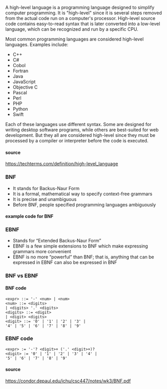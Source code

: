 A high-level language is a programming language designed to simplify computer programming. It is "high-level" since it is several steps removed from the actual code run on a computer's processor.
High-level source code contains easy-to-read syntax that is later converted into a low-level language, which can be recognized and run by a specific CPU.

Most common programming languages are considered high-level languages. Examples include:

* C++
* C#
* Cobol
* Fortran
* Java
* JavaScript
* Objective C
* Pascal
* Perl
* PHP
* Python
* Swift

Each of these languages use different syntax. Some are designed for writing desktop software programs, while others are best-suited for web development.
But they all are considered high-level since they must be processed by a compiler or interpreter before the code is executed.

#### source
https://techterms.com/definition/high-level_language


### BNF
* It stands for Backus-Naur Form
* It is a formal, mathematical way to specify context-free grammars
* It is precise and unambiguous
* Before BNF, people specified programming languages ambiguously

#### example code for BNF

### EBNF
* Stands for “Extended Backus-Naur Form”
* EBNF is a few simple extensions to BNF which make expressing grammars more convenient
* EBNF is no more “powerful” than BNF; that is, anything that can be expressed in EBNF can also be expressed in BNF


### BNF vs EBNF

#### BNF code
```
<expr> ::= '-' <num> | <num>
<num> ::= <digits>
| <digits> '.' <digits>
<digits> ::= <digit>
| <digit> <digits>
<digit> ::= '0' | '1' | '2' | '3' |
'4' | '5' | '6' | '7' | '8' | '9'
```
### EBNF code
```
<expr> := '-'? <digit>+ ('.' <digit>+)?
<digit> := '0' | '1' | '2' | '3' | '4' |
'5' | '6' | '7' | '8' | '9' 
```

#### source
https://condor.depaul.edu/ichu/csc447/notes/wk3/BNF.pdf








